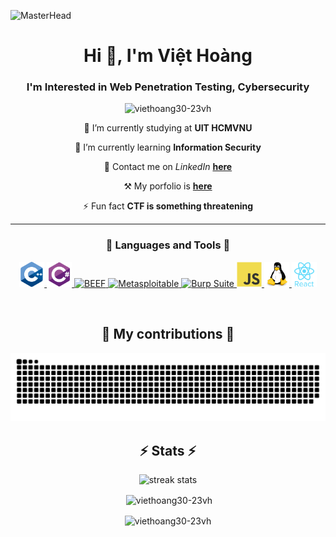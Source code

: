 ![MasterHead](https://giffiles.alphacoders.com/220/220234.gif)
<h1 align="center">Hi 👋, I'm Việt Hoàng</h1>
<h3 align="center">I'm Interested in Web Penetration Testing, Cybersecurity</h3>
<p align="center"> <img src="https://komarev.com/ghpvc/?username=viethoang30-23vh&label=Profile%20views&color=0e75b6&style=flat" alt="viethoang30-23vh" /> </p>
<div align="center">
 
 🔭 I’m currently studying at **UIT HCMVNU**
 
 🌱 I’m currently learning **Information Security**

💬 Contact me on *LinkedIn* **[here](https://www.linkedin.com/in/vi%E1%BB%87t-ho%C3%A0ng-97a92b324/)**

⚒️ My porfolio is **[here](https://google.com)**

⚡ Fun fact **CTF is something threatening**

 </div>
<hr/>
<h3 align="center">🐍 Languages and Tools 🐍</h3>
<p align="center"> 
  <a href="https://www.w3schools.com/cpp/" target="_blank" rel="noreferrer"> 
    <img src="https://raw.githubusercontent.com/devicons/devicon/master/icons/cplusplus/cplusplus-original.svg" alt="cplusplus" width="40" height="40"/> </a> 
  <a href="https://www.w3schools.com/cs/" target="_blank" rel="noreferrer"> 
    <img src="https://raw.githubusercontent.com/devicons/devicon/master/icons/csharp/csharp-original.svg" alt="csharp" width="40" height="40"/> </a> 
<a href="https://beefproject.com/" target="_blank" rel="noreferrer">
    <img src="https://thehackrspace.com/wp-content/uploads/2019/06/beef-350x350.png" alt="BEEF" width="40" height="40"/>
</a>
 <a href="https://www.metasploit.com/" target="_blank" rel="noreferrer">
    <img src="https://encrypted-tbn0.gstatic.com/images?q=tbn:ANd9GcREzhf7rr-j_esL2xqp_GwUfhszq2BKXoL6TA&s" alt="Metasploitable" width="40" height="40"/>
</a>
<a href="https://portswigger.net/burp" target="_blank" rel="noreferrer">
    <img src="https://encrypted-tbn0.gstatic.com/images?q=tbn:ANd9GcSucxAAWpJ2WiAbgfoVTfL00BvgsEhk-BJDRg&s" alt="Burp Suite" width="40" height="40"/>
</a>
 <a href="https://developer.mozilla.org/en-US/docs/Web/JavaScript" target="_blank" rel="noreferrer"> 
    <img src="https://raw.githubusercontent.com/devicons/devicon/master/icons/javascript/javascript-original.svg" alt="javascript" width="40" height="40"/> </a> 
  <a href="https://www.linux.org/" target="_blank" rel="noreferrer"> 
    <img src="https://raw.githubusercontent.com/devicons/devicon/master/icons/linux/linux-original.svg" alt="linux" width="40" height="40"/> </a> 
  <a href="https://reactjs.org/" target="_blank" rel="noreferrer">
    <img src="https://raw.githubusercontent.com/devicons/devicon/master/icons/react/react-original-wordmark.svg" alt="react" width="40" height="40"/> </a> </p>
    <br/> 
<div align="center">
  <h2> 🔭 My contributions 🔭 </h2>
  <img alt="snake eating my contributions" src="https://raw.githubusercontent.com/salesp07/salesp07/output/github-contribution-grid-snake.svg" />
    <br/>
</div>
<h2 align="center">⚡ Stats ⚡</h2>
<div align=center>
  <img width=390 src="https://github-readme-stats.vercel.app/api/top-langs?username=viethoang30-23vh&show_icons=true&locale=en&layout=compact" alt="streak stats"/>
  <p>&nbsp;<img  width=390  align="center" src="https://github-readme-stats.vercel.app/api?username=viethoang30-23vh&show_icons=true&locale=en" alt="viethoang30-23vh" /></p>
  <p><img align="center"  width=390 src="https://github-readme-streak-stats.herokuapp.com/?user=viethoang30-23vh&" alt="viethoang30-23vh" /></p>
  <br/>
</div>
<br/><br/>

